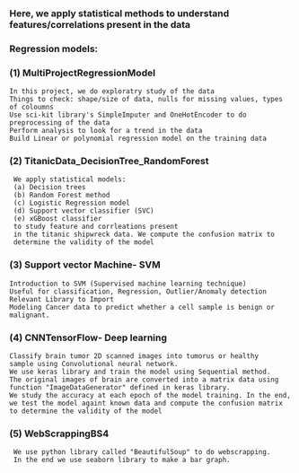 ### Here, we apply statistical methods to understand features/correlations present in the data

### Regression models: 
### (1) MultiProjectRegressionModel 
    In this project, we do exploratry study of the data 
    Things to check: shape/size of data, nulls for missing values, types of coloumns 
    Use sci-kit library's SimpleImputer and OneHotEncoder to do preprocessing of the data 
    Perform analysis to look for a trend in the data 
    Build Linear or polynomial regression model on the training data
    
### (2) TitanicData_DecisionTree_RandomForest 
     We apply statistical models: 
     (a) Decision trees
     (b) Random Forest method
     (c) Logistic Regression model
     (d) Support vector classifier (SVC)
     (e) xGBoost classifier 
     to study feature and corrleations present 
     in the titanic shipwreck data. We compute the confusion matrix to 
     determine the validity of the model 
### (3) Support vector Machine- SVM 
    Introduction to SVM (Supervised machine learning technique) 
    Useful for classification, Regression, Outlier/Anomaly detection 
    Relevant Library to Import 
    Modeling Cancer data to predict whether a cell sample is benign or malignant.

### (4) CNNTensorFlow- Deep learning 
    Classify brain tumor 2D scanned images into tumorus or healthy 
    sample using Convolutional neural network.
    We use keras library and train the model using Sequential method. 
    The original images of brain are converted into a matrix data using
    function "ImageDataGenerator" defined in keras library. 
    We study the accuracy at each epoch of the model training. In the end, 
    we test the model againt known data and compute the confusion matrix 
    to determine the validity of the model

### (5) WebScrappingBS4  
     We use python library called "BeautifulSoup" to do webscrapping. 
     In the end we use seaborn library to make a bar graph.

